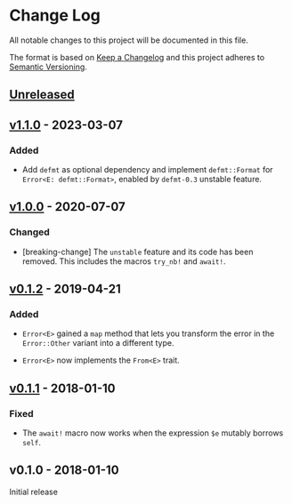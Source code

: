# Change Log

All notable changes to this project will be documented in this file.

The format is based on [Keep a Changelog](http://keepachangelog.com/)
and this project adheres to [Semantic Versioning](http://semver.org/).

## [Unreleased]

## [v1.1.0] - 2023-03-07

### Added

- Add `defmt` as optional dependency and implement `defmt::Format` for `Error<E: defmt::Format>`, enabled by `defmt-0.3` unstable feature.

## [v1.0.0] - 2020-07-07

### Changed

- [breaking-change] The `unstable` feature and its code has been removed.
  This includes the macros `try_nb!` and `await!`.

## [v0.1.2] - 2019-04-21

### Added

- `Error<E>` gained a `map` method that lets you transform the error in the
  `Error::Other` variant into a different type.

- `Error<E>` now implements the `From<E>` trait.

## [v0.1.1] - 2018-01-10

### Fixed

- The `await!` macro now works when the expression `$e` mutably borrows `self`.

## v0.1.0 - 2018-01-10

Initial release

[Unreleased]: https://github.com/rust-embedded/nb/compare/v1.1.0...HEAD
[v1.1.0]: https://github.com/rust-embedded/nb/compare/v1.0.0...v1.1.0
[v1.0.0]: https://github.com/rust-embedded/nb/compare/v0.1.2...v1.0.0
[v0.1.2]: https://github.com/rust-embedded/nb/compare/v0.1.1...v0.1.2
[v0.1.1]: https://github.com/rust-embedded/nb/compare/v0.1.0...v0.1.1
